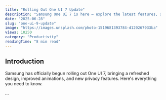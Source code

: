 ```yaml
---
title: "Rolling Out One UI 7 Update"
description: "Samsung One UI 7 is here — explore the latest features, supported devices, and rollout schedule."
date: "2025-06-28"
slug: "one-ui-9-update"
image: "https://images.unsplash.com/photo-1519681393784-d120267933ba"
views: 10250
category: "Productivity"
readingTime: "8 min read"
---
```


## Introduction

Samsung has officially begun rolling out One UI 7, bringing a refreshed design, improved animations, and new privacy features. Here's everything you need to know.

...
